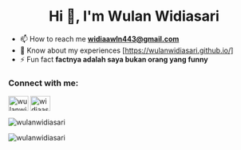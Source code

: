 <h1 align="center">Hi 👋, I'm Wulan Widiasari</h1>

- 📫 How to reach me **widiaawln443@gmail.com**
- 📄 Know about my experiences [https://wulanwidiasari.github.io/]
- ⚡ Fun fact **factnya adalah saya bukan orang yang funny**

<h3 align="left">Connect with me:</h3>
<p align="left">
<a href="https://linkedin.com/in/wulanwidiasari" target="blank"><img align="center" src="https://raw.githubusercontent.com/rahuldkjain/github-profile-readme-generator/master/src/images/icons/Social/linked-in-alt.svg" alt="wulanwidiasari" height="30" width="40" /></a>
<a href="https://instagram.com/widiaasrr" target="blank"><img align="center" src="https://raw.githubusercontent.com/rahuldkjain/github-profile-readme-generator/master/src/images/icons/Social/instagram.svg" alt="widiaasrr" height="30" width="40" /></a>
</p>

<p><img align="center" src="https://github-readme-stats.vercel.app/api/top-langs?username=wulanwidiasari&show_icons=true&locale=en&layout=compact" alt="wulanwidiasari" /></p>

<p><img align="center" src="https://github-readme-streak-stats.herokuapp.com/?user=wulanwidiasari&" alt="wulanwidiasari" /></p>

